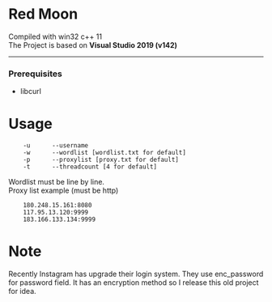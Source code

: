 # **Red Moon**
Compiled with win32 c++ 11  
The Project is based on **Visual Studio 2019 (v142)**  

------------

### **Prerequisites**
- libcurl

# **Usage**

		-u      --username
		-w      --wordlist [wordlist.txt for default]
		-p      --proxylist [proxy.txt for default]
		-t      --threadcount [4 for default]

Wordlist must be line by line.  
Proxy list example (must be http)

		180.248.15.161:8080
		117.95.13.120:9999
		183.166.133.134:9999

# **Note**

Recently Instagram has upgrade their login system. They use enc_password for password field. It has an encryption method so I release this old project for idea.
